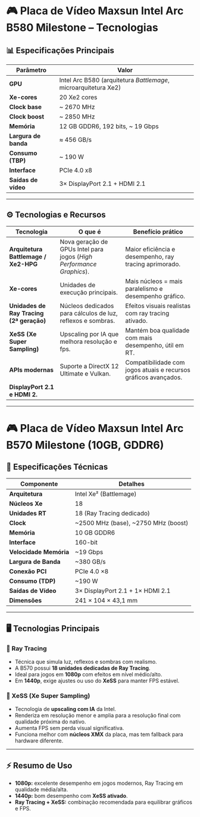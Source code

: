 # 🎮 Placa de Vídeo Maxsun Intel Arc B580 Milestone – Tecnologias

## 📊 Especificações Principais

| Parâmetro | Valor |
|---|---|
| **GPU** | Intel Arc B580 (arquitetura *Battlemage*, microarquitetura Xe2) |
| **Xe-cores** | 20 Xe2 cores |
| **Clock base** | ~ 2670 MHz |
| **Clock boost** | ~ 2850 MHz |
| **Memória** | 12 GB GDDR6, 192 bits, ~ 19 Gbps |
| **Largura de banda** | ≈ 456 GB/s |
| **Consumo (TBP)** | ~ 190 W |
| **Interface** | PCIe 4.0 x8 |
| **Saídas de vídeo** | 3× DisplayPort 2.1 + HDMI 2.1 |

---

## ⚙️ Tecnologias e Recursos

| Tecnologia | O que é | Benefício prático |
|---|---|---|
| **Arquitetura Battlemage / Xe2-HPG** | Nova geração de GPUs Intel para jogos (*High Performance Graphics*). | Maior eficiência e desempenho, ray tracing aprimorado. |
| **Xe-cores** | Unidades de execução principais. | Mais núcleos = mais paralelismo e desempenho gráfico. |
| **Unidades de Ray Tracing (2ª geração)** | Núcleos dedicados para cálculos de luz, reflexos e sombras. | Efeitos visuais realistas com ray tracing ativado. |
| **XeSS (Xe Super Sampling)** | Upscaling por IA que melhora resolução e fps. | Mantém boa qualidade com mais desempenho, útil em RT. |
| **APIs modernas** | Suporte a DirectX 12 Ultimate e Vulkan. | Compatibilidade com jogos atuais e recursos gráficos avançados. |
| **DisplayPort 2.1 e HDMI 2.**

---

# 🎮 Placa de Vídeo Maxsun Intel Arc B570 Milestone (10GB, GDDR6)

## 🔹 Especificações Técnicas

| Componente        | Detalhes |
|-------------------|----------|
| **Arquitetura**   | Intel Xe² (Battlemage) |
| **Núcleos Xe**    | 18 |
| **Unidades RT**   | 18 (Ray Tracing dedicado) |
| **Clock**         | ~2500 MHz (base), ~2750 MHz (boost) |
| **Memória**       | 10 GB GDDR6 |
| **Interface**     | 160-bit |
| **Velocidade Memória** | ~19 Gbps |
| **Largura de Banda** | ~380 GB/s |
| **Conexão PCI**   | PCIe 4.0 ×8 |
| **Consumo (TDP)** | ~190 W |
| **Saídas de Vídeo** | 3× DisplayPort 2.1 + 1× HDMI 2.1 |
| **Dimensões**     | 241 × 104 × 43,1 mm |

---

## 🖥️ Tecnologias Principais

### 🌟 Ray Tracing
- Técnica que simula luz, reflexos e sombras com realismo.  
- A B570 possui **18 unidades dedicadas de Ray Tracing**.  
- Ideal para jogos em **1080p** com efeitos em nível médio/alto.  
- Em **1440p**, exige ajustes ou uso do **XeSS** para manter FPS estável.

### 🚀 XeSS (Xe Super Sampling)
- Tecnologia de **upscaling com IA** da Intel.  
- Renderiza em resolução menor e amplia para a resolução final com qualidade próxima do nativo.  
- Aumenta FPS sem perda visual significativa.  
- Funciona melhor com **núcleos XMX** da placa, mas tem fallback para hardware diferente.  

---

## ⚡ Resumo de Uso
- **1080p:** excelente desempenho em jogos modernos, Ray Tracing em qualidade média/alta.  
- **1440p:** bom desempenho com **XeSS ativado**.  
- **Ray Tracing + XeSS:** combinação recomendada para equilibrar gráficos e FPS.  
